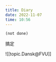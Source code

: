 ```yaml
---
title: Diary
date: 2022-11-07
time: 10:56
---
```


```tasks
(not done)
```

搞定

![[topic.Dansk@FVU]]

